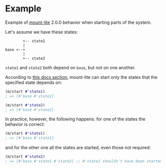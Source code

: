 # Example

Example of [mount-lite] 2.0.0 behavior when starting parts of the system.

Let's assume we have these states:

```
        +-- state1
        |
base <--+
        |
        +-- state2
```

`state1` and `state2` both depend on `base`, but not on one another.


According to [this docs section](http://www.functionalbytes.nl/mount-lite/03-start-stop-options.html),
mount-lite can start only the states that the specified state depends on:

```clj
(m/start #'state1)
; => [#'base #'state1]

(m/start #'state2)
; => [#'base #'state2]
```

In practice, however, the following happens: for one of the states the behavior is correct:
```clj
(m/start #'state1)
; => [#'base #'state1]
```
and for the other one all the states are started, even those not required:
```clj
(m/start #'state2)
; => [#'base #'state1 #'state2] ;; #'state1 shouldn't have been started 
```

[mount-lite]: https://github.com/aroemers/mount-lite
